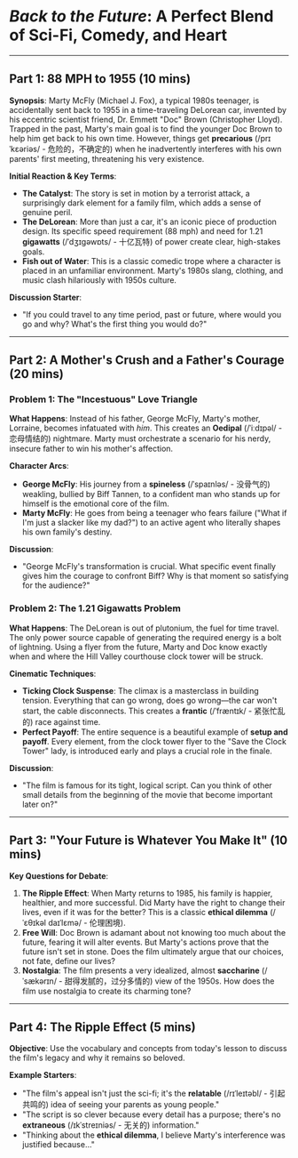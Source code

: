# *Back to the Future*: A Perfect Blend of Sci-Fi, Comedy, and Heart

---

## Part 1: 88 MPH to 1955 (10 mins)

**Synopsis**:
Marty McFly (Michael J. Fox), a typical 1980s teenager, is accidentally sent back to 1955 in a time-traveling DeLorean car, invented by his eccentric scientist friend, Dr. Emmett "Doc" Brown (Christopher Lloyd). Trapped in the past, Marty's main goal is to find the younger Doc Brown to help him get back to his own time. However, things get **precarious** (/prɪˈkɛəriəs/ - 危险的，不确定的) when he inadvertently interferes with his own parents' first meeting, threatening his very existence.

**Initial Reaction & Key Terms**:
*   **The Catalyst**: The story is set in motion by a terrorist attack, a surprisingly dark element for a family film, which adds a sense of genuine peril.
*   **The DeLorean**: More than just a car, it's an iconic piece of production design. Its specific speed requirement (88 mph) and need for 1.21 **gigawatts** (/ˈdʒɪɡəwɒts/ - 十亿瓦特) of power create clear, high-stakes goals.
*   **Fish out of Water**: This is a classic comedic trope where a character is placed in an unfamiliar environment. Marty's 1980s slang, clothing, and music clash hilariously with 1950s culture.

**Discussion Starter**:
*   "If you could travel to any time period, past or future, where would you go and why? What's the first thing you would do?"

---

## Part 2: A Mother's Crush and a Father's Courage (20 mins)

### **Problem 1: The "Incestuous" Love Triangle**
**What Happens**: Instead of his father, George McFly, Marty's mother, Lorraine, becomes infatuated with *him*. This creates an **Oedipal** (/ˈiːdɪpəl/ - 恋母情结的) nightmare. Marty must orchestrate a scenario for his nerdy, insecure father to win his mother's affection.

**Character Arcs**:
*   **George McFly**: His journey from a **spineless** (/ˈspaɪnləs/ - 没骨气的) weakling, bullied by Biff Tannen, to a confident man who stands up for himself is the emotional core of the film.
*   **Marty McFly**: He goes from being a teenager who fears failure ("What if I'm just a slacker like my dad?") to an active agent who literally shapes his own family's destiny.

**Discussion**:
*   "George McFly's transformation is crucial. What specific event finally gives him the courage to confront Biff? Why is that moment so satisfying for the audience?"

### **Problem 2: The 1.21 Gigawatts Problem**
**What Happens**: The DeLorean is out of plutonium, the fuel for time travel. The only power source capable of generating the required energy is a bolt of lightning. Using a flyer from the future, Marty and Doc know exactly when and where the Hill Valley courthouse clock tower will be struck.

**Cinematic Techniques**:
*   **Ticking Clock Suspense**: The climax is a masterclass in building tension. Everything that can go wrong, does go wrong—the car won't start, the cable disconnects. This creates a **frantic** (/ˈfræntɪk/ - 紧张忙乱的) race against time.
*   **Perfect Payoff**: The entire sequence is a beautiful example of **setup and payoff**. Every element, from the clock tower flyer to the "Save the Clock Tower" lady, is introduced early and plays a crucial role in the finale.

**Discussion**:
*   "The film is famous for its tight, logical script. Can you think of other small details from the beginning of the movie that become important later on?"

---

## Part 3: "Your Future is Whatever You Make It" (10 mins)

**Key Questions for Debate**:
1.  **The Ripple Effect**: When Marty returns to 1985, his family is happier, healthier, and more successful. Did Marty have the right to change their lives, even if it was for the better? This is a classic **ethical dilemma** (/ˈɛθɪkəl daɪˈlɛmə/ - 伦理困境).
2.  **Free Will**: Doc Brown is adamant about not knowing too much about the future, fearing it will alter events. But Marty's actions prove that the future isn't set in stone. Does the film ultimately argue that our choices, not fate, define our lives?
3.  **Nostalgia**: The film presents a very idealized, almost **saccharine** (/ˈsækərɪn/ - 甜得发腻的，过分多情的) view of the 1950s. How does the film use nostalgia to create its charming tone?

---

## Part 4: The Ripple Effect (5 mins)

**Objective**:
Use the vocabulary and concepts from today's lesson to discuss the film's legacy and why it remains so beloved.

**Example Starters**:
*   "The film's appeal isn't just the sci-fi; it's the **relatable** (/rɪˈleɪtəbl/ - 引起共鸣的) idea of seeing your parents as young people."
*   "The script is so clever because every detail has a purpose; there's no **extraneous** (/ɪkˈstreɪniəs/ - 无关的) information."
*   "Thinking about the **ethical dilemma**, I believe Marty's interference was justified because..."